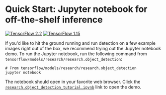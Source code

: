 # Quick Start: Jupyter notebook for off-the-shelf inference

[![TensorFlow 2.2](https://img.shields.io/badge/TensorFlow-2.2-FF6F00?logo=tensorflow)](https://github.com/tensorflow/tensorflow/releases/tag/v2.2.0)
[![TensorFlow 1.15](https://img.shields.io/badge/TensorFlow-1.15-FF6F00?logo=tensorflow)](https://github.com/tensorflow/tensorflow/releases/tag/v1.15.0)

If you'd like to hit the ground running and run detection on a few example
images right out of the box, we recommend trying out the Jupyter notebook demo.
To run the Jupyter notebook, run the following command from
`tensorflow/models/research/research.object_detection`:

```
# From tensorflow/models/research/research.object_detection
jupyter notebook
```

The notebook should open in your favorite web browser. Click the
[`research.object_detection_tutorial.ipynb`](../research.object_detection_tutorial.ipynb) link to
open the demo.
